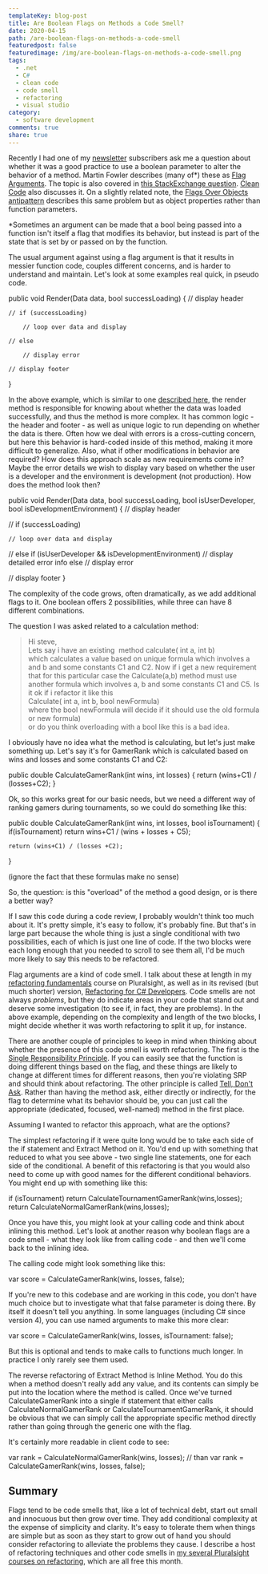 ```yaml
---
templateKey: blog-post
title: Are Boolean Flags on Methods a Code Smell?
date: 2020-04-15
path: /are-boolean-flags-on-methods-a-code-smell
featuredpost: false
featuredimage: /img/are-boolean-flags-on-methods-a-code-smell.png
tags:
  - .net
  - C#
  - clean code
  - code smell
  - refactoring
  - visual studio
category:
  - software development
comments: true
share: true
---
```


Recently I had one of my [newsletter](/tips) subscribers ask me a question about whether it was a good practice to use a boolean parameter to alter the behavior of a method. Martin Fowler describes (many of\*) these as [Flag Arguments](https://martinfowler.com/bliki/FlagArgument.html). The topic is also covered in [this StackExchange question](https://softwareengineering.stackexchange.com/questions/147977/is-it-wrong-to-use-a-boolean-parameter-to-determine-behavior). [Clean Code](https://amzn.to/3bc18tJ) also discusses it. On a slightly related note, the [Flags Over Objects antipattern](https://deviq.com/flags-over-objects/) describes this same problem but as object properties rather than function parameters.

\*Sometimes an argument can be made that a bool being passed into a function isn't itself a flag that modifies its behavior, but instead is part of the state that is set by or passed on by the function.

The usual argument against using a flag argument is that it results in messier function code, couples different concerns, and is harder to understand and maintain. Let's look at some examples real quick, in pseudo code.

public void Render(Data data, bool successLoading)
{
    // display header

    // if (successLoading)

        // loop over data and display

    // else

        // display error
  
    // display footer
}

In the above example, which is similar to one [described here](https://medium.com/@amlcurran/clean-code-the-curse-of-a-boolean-parameter-c237a830b7a3), the render method is responsible for knowing about whether the data was loaded successfully, and thus the method is more complex. It has common logic - the header and footer - as well as unique logic to run depending on whether the data is there. Often how we deal with errors is a cross-cutting concern, but here this behavior is hard-coded inside of this method, making it more difficult to generalize. Also, what if other modifications in behavior are required? How does this approach scale as new requirements come in? Maybe the error details we wish to display vary based on whether the user is a developer and the environment is development (not production). How does the method look then?

public void Render(Data data, bool successLoading, bool isUserDeveloper, bool isDevelopmentEnvironment)
{
// display header

// if (successLoading)

    // loop over data and display

// else
    if (isUserDeveloper && isDevelopmentEnvironment)
        // display detailed error info
    else
        // display error

// display footer
}

The complexity of the code grows, often dramatically, as we add additional flags to it. One boolean offers 2 possibilities, while three can have 8 different combinations.

The question I was asked related to a calculation method:

> Hi steve,  
> Lets say i have an existing  method calculate( int a, int b)  
> which calculates a value based on unique formula which involves a and b and some constants C1 and C2. 
> Now if i get a new requirement that for this particular case the Calculate(a,b) method must use another formula which involves a, b and some constants C1 and C5. Is it ok if i refactor it like this   
> Calculate( int a, int b, bool newFormula)  
> where the bool newFormula will decide if it should use the old formula or new formula)  
> or do you think overloading with a bool like this is a bad idea.

I obviously have no idea what the method is calculating, but let's just make something up. Let's say it's for GamerRank which is calculated based on wins and losses and some constants C1 and C2:

public double CalculateGamerRank(int wins, int losses)
{
    return (wins+C1) / (losses+C2);
}

Ok, so this works great for our basic needs, but we need a different way of ranking gamers during tournaments, so we could do something like this:

public double CalculateGamerRank(int wins, int losses, bool isTournament)
{
    if(isTournament)
        return wins+C1 / (wins + losses + C5);
    
    return (wins+C1) / (losses +C2);
}

(ignore the fact that these formulas make no sense)

So, the question: is this "overload" of the method a good design, or is there a better way?

If I saw this code during a code review, I probably wouldn't think too much about it. It's pretty simple, it's easy to follow, it's probably fine. But that's in large part because the whole thing is just a single conditional with two possibilities, each of which is just one line of code. If the two blocks were each long enough that you needed to scroll to see them all, I'd be much more likely to say this needs to be refactored.

Flag arguments are a kind of code smell. I talk about these at length in my [refactoring fundamentals](https://www.pluralsight.com/courses/refactoring-fundamentals) course on Pluralsight, as well as in its revised (but much shorter) version, [Refactoring for C# Developers](https://www.pluralsight.com/courses/refactoring-csharp-developers). Code smells are not always _problems_, but they do indicate areas in your code that stand out and deserve some investigation (to see if, in fact, they are problems). In the above example, depending on the complexity and length of the two blocks, I might decide whether it was worth refactoring to split it up, for instance.

There are another couple of principles to keep in mind when thinking about whether the presence of this code smell is worth refactoring. The first is the [Single Responsibility Principle](https://www.pluralsight.com/courses/csharp-solid-principles). If you can easily see that the function is doing different things based on the flag, and these things are likely to change at different times for different reasons, then you're violating SRP and should think about refactoring. The other principle is called [Tell, Don't Ask](https://deviq.com/tell-dont-ask/). Rather than having the method ask, either directly or indirectly, for the flag to determine what its behavior should be, you can just call the appropriate (dedicated, focused, well-named) method in the first place.

Assuming I wanted to refactor this approach, what are the options?

The simplest refactoring if it were quite long would be to take each side of the if statement and Extract Method on it. You'd end up with something that reduced to what you see above - two single line statements, one for each side of the conditional. A benefit of this refactoring is that you would also need to come up with good names for the different conditional behaviors. You might end up with something like this:

if (isTournament)
    return CalculateTournamentGamerRank(wins,losses);
return CalculateNormalGamerRank(wins,losses);

Once you have this, you might look at your calling code and think about inlining this method. Let's look at another reason why boolean flags are a code smell - what they look like from calling code - and then we'll come back to the inlining idea.

The calling code might look something like this:

var score = CalculateGamerRank(wins, losses, false);

If you're new to this codebase and are working in this code, you don't have much choice but to investigate what that false parameter is doing there. By itself it doesn't tell you anything. In some languages (including C# since version 4), you can use named arguments to make this more clear:

var score = CalculateGamerRank(wins, losses, isTournament: false);

But this is optional and tends to make calls to functions much longer. In practice I only rarely see them used.

The reverse refactoring of Extract Method is Inline Method. You do this when a method doesn't really add any value, and its contents can simply be put into the location where the method is called. Once we've turned CalculateGamerRank into a single if statement that either calls CalculateNormalGamerRank or CalculateTournamentGamerRank, it should be obvious that we can simply call the appropriate specific method directly rather than going through the generic one with the flag.

It's certainly more readable in client code to see:

var rank = CalculateNormalGamerRank(wins, losses);
// than
var rank = CalculateGamerRank(wins, losses, false);

## Summary

Flags tend to be code smells that, like a lot of technical debt, start out small and innocuous but then grow over time. They add conditional complexity at the expense of simplicity and clarity. It's easy to tolerate them when things are simple but as soon as they start to grow out of hand you should consider refactoring to alleviate the problems they cause. I describe a host of refactoring techniques and other code smells in [my several Pluralsight courses on refactoring](https://www.pluralsight.com/authors/steve-smith), which are all free this month.
